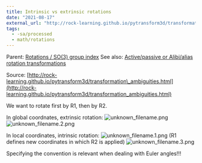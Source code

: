 ```yaml
---
title: Intrinsic vs extrinsic rotations
date: "2021-08-17"
external_url: "http://rock-learning.github.io/pytransform3d/transformation_ambiguities.html"
tags:
  - -sa/processed
  - math/rotations
---
```


Parent: [Rotations / SO(3) group index](rotations-_-so(3)-group-index.md)
See also: [Active/passive or Alibi/alias rotation transformations](active_passive-or-alibi_alias-rotation-transformations.md)

Source: [http://rock-learning.github.io/pytransform3d/transformation\_ambiguities.html](http://rock-learning.github.io/pytransform3d/transformation_ambiguities.html)

We want to rotate first by R1, then by R2.

In global coordnates, extrinsic rotation:
![unknown_filename.png](./_resources/Intrinsic_vs_extrinsic_rotations.resources/unknown_filename.png)
![unknown_filename.2.png](./_resources/Intrinsic_vs_extrinsic_rotations.resources/unknown_filename.2.png)

In local coordinates, intrinsic rotation:
![unknown_filename.1.png](./_resources/Intrinsic_vs_extrinsic_rotations.resources/unknown_filename.1.png)
(R1 defines new coordinates in which R2 is applied)
![unknown_filename.3.png](./_resources/Intrinsic_vs_extrinsic_rotations.resources/unknown_filename.3.png)

Specifying the convention is relevant when dealing with Euler angles!!!

